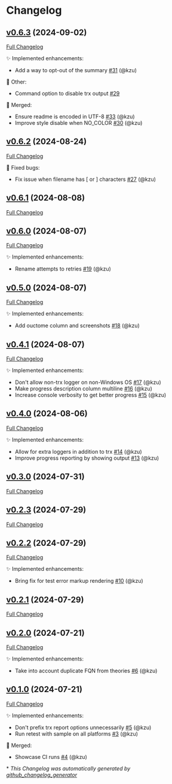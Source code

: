 # Changelog

## [v0.6.3](https://github.com/devlooped/dotnet-retest/tree/v0.6.3) (2024-09-02)

[Full Changelog](https://github.com/devlooped/dotnet-retest/compare/v0.6.2...v0.6.3)

:sparkles: Implemented enhancements:

- Add a way to opt-out of the summary [\#31](https://github.com/devlooped/dotnet-retest/pull/31) (@kzu)

:hammer: Other:

- Command option to disable trx output [\#29](https://github.com/devlooped/dotnet-retest/issues/29)

:twisted_rightwards_arrows: Merged:

- Ensure readme is encoded in UTF-8 [\#33](https://github.com/devlooped/dotnet-retest/pull/33) (@kzu)
- Improve style disable when NO\_COLOR [\#30](https://github.com/devlooped/dotnet-retest/pull/30) (@kzu)

## [v0.6.2](https://github.com/devlooped/dotnet-retest/tree/v0.6.2) (2024-08-24)

[Full Changelog](https://github.com/devlooped/dotnet-retest/compare/v0.6.1...v0.6.2)

:bug: Fixed bugs:

- Fix issue when filename has \[ or \] characters [\#27](https://github.com/devlooped/dotnet-retest/pull/27) (@kzu)

## [v0.6.1](https://github.com/devlooped/dotnet-retest/tree/v0.6.1) (2024-08-08)

[Full Changelog](https://github.com/devlooped/dotnet-retest/compare/v0.6.0...v0.6.1)

## [v0.6.0](https://github.com/devlooped/dotnet-retest/tree/v0.6.0) (2024-08-07)

[Full Changelog](https://github.com/devlooped/dotnet-retest/compare/v0.5.0...v0.6.0)

:sparkles: Implemented enhancements:

- Rename attempts to retries [\#19](https://github.com/devlooped/dotnet-retest/pull/19) (@kzu)

## [v0.5.0](https://github.com/devlooped/dotnet-retest/tree/v0.5.0) (2024-08-07)

[Full Changelog](https://github.com/devlooped/dotnet-retest/compare/v0.4.1...v0.5.0)

:sparkles: Implemented enhancements:

- Add ouctome column and screenshots [\#18](https://github.com/devlooped/dotnet-retest/pull/18) (@kzu)

## [v0.4.1](https://github.com/devlooped/dotnet-retest/tree/v0.4.1) (2024-08-07)

[Full Changelog](https://github.com/devlooped/dotnet-retest/compare/v0.4.0...v0.4.1)

:sparkles: Implemented enhancements:

- Don't allow non-trx logger on non-Windows OS [\#17](https://github.com/devlooped/dotnet-retest/pull/17) (@kzu)
- Make progress description column multiline [\#16](https://github.com/devlooped/dotnet-retest/pull/16) (@kzu)
- Increase console verbosity to get better progress [\#15](https://github.com/devlooped/dotnet-retest/pull/15) (@kzu)

## [v0.4.0](https://github.com/devlooped/dotnet-retest/tree/v0.4.0) (2024-08-06)

[Full Changelog](https://github.com/devlooped/dotnet-retest/compare/v0.3.0...v0.4.0)

:sparkles: Implemented enhancements:

- Allow for extra loggers in addition to trx [\#14](https://github.com/devlooped/dotnet-retest/pull/14) (@kzu)
- Improve progress reporting by showing output [\#13](https://github.com/devlooped/dotnet-retest/pull/13) (@kzu)

## [v0.3.0](https://github.com/devlooped/dotnet-retest/tree/v0.3.0) (2024-07-31)

[Full Changelog](https://github.com/devlooped/dotnet-retest/compare/v0.2.3...v0.3.0)

## [v0.2.3](https://github.com/devlooped/dotnet-retest/tree/v0.2.3) (2024-07-29)

[Full Changelog](https://github.com/devlooped/dotnet-retest/compare/v0.2.2...v0.2.3)

## [v0.2.2](https://github.com/devlooped/dotnet-retest/tree/v0.2.2) (2024-07-29)

[Full Changelog](https://github.com/devlooped/dotnet-retest/compare/v0.2.1...v0.2.2)

:sparkles: Implemented enhancements:

- Bring fix for test error markup rendering [\#10](https://github.com/devlooped/dotnet-retest/pull/10) (@kzu)

## [v0.2.1](https://github.com/devlooped/dotnet-retest/tree/v0.2.1) (2024-07-29)

[Full Changelog](https://github.com/devlooped/dotnet-retest/compare/v0.2.0...v0.2.1)

## [v0.2.0](https://github.com/devlooped/dotnet-retest/tree/v0.2.0) (2024-07-21)

[Full Changelog](https://github.com/devlooped/dotnet-retest/compare/v0.1.0...v0.2.0)

:sparkles: Implemented enhancements:

- Take into account duplicate FQN from theories [\#6](https://github.com/devlooped/dotnet-retest/pull/6) (@kzu)

## [v0.1.0](https://github.com/devlooped/dotnet-retest/tree/v0.1.0) (2024-07-21)

[Full Changelog](https://github.com/devlooped/dotnet-retest/compare/cc678481a604157a20545f0a37a4fe7e119a77b3...v0.1.0)

:sparkles: Implemented enhancements:

- Don't prefix trx report options unnecessarily [\#5](https://github.com/devlooped/dotnet-retest/pull/5) (@kzu)
- Run retest with sample on all platforms [\#3](https://github.com/devlooped/dotnet-retest/pull/3) (@kzu)

:twisted_rightwards_arrows: Merged:

- Showcase CI runs [\#4](https://github.com/devlooped/dotnet-retest/pull/4) (@kzu)



\* *This Changelog was automatically generated by [github_changelog_generator](https://github.com/github-changelog-generator/github-changelog-generator)*
